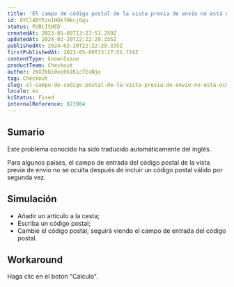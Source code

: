 ```yaml
---
title: 'El campo de código postal de la vista previa de envío no está oculto'
id: 6YCl40YEzu1HGkfHkcjGqu
status: PUBLISHED
createdAt: 2023-05-09T13:27:51.259Z
updatedAt: 2024-02-20T22:22:29.335Z
publishedAt: 2024-02-20T22:22:29.335Z
firstPublishedAt: 2023-05-09T13:27:51.724Z
contentType: knownIssue
productTeam: Checkout
author: 2mXZkbi0oi061KicTExNjo
tag: Checkout
slug: el-campo-de-codigo-postal-de-la-vista-previa-de-envio-no-esta-oculto
locale: es
kiStatus: Fixed
internalReference: 821984
---
```


## Sumario

<div class="alert alert-info">
  <p>Este problema conocido ha sido traducido automáticamente del inglés.</p>
</div>


Para algunos países, el campo de entrada del código postal de la vista previa de envío no se oculta después de incluir un código postal válido por segunda vez.


##

## Simulación



- Añadir un artículo a la cesta;
- Escriba un código postal;
- Cambie el código postal; seguirá viendo el campo de entrada del código postal.



## Workaround


Haga clic en el botón "Cálculo".




